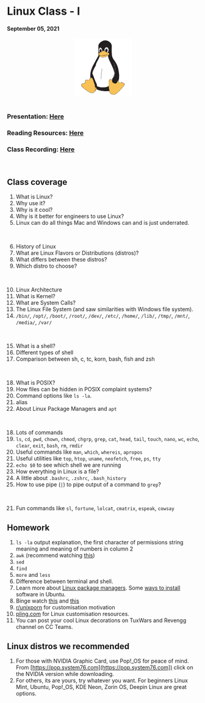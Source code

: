 # Linux Class - I

#### September 05, 2021

<div align="center"><img src="../Tux.png" alt="Linux logo Tux" height=150/></div>

<br>

### Presentation: [Here](../TuxWars.pdf)
### Reading Resources: [Here](../)
### Class Recording: [Here](https://drive.google.com/file/d/1bGsb7UjBlzaIczXSIHYpQkh04kmvSaIQ/view?usp=sharing)

<br>

## Class coverage

1. What is Linux?
2. Why use it?
3. Why is it cool?
4. Why is it better for engineers to use Linux?
5. Linux can do all things Mac and Windows can and is just underrated.

<br>

6. History of Linux
7. What are Linux Flavors or Distributions (distros)?
8. What differs between these distros?
9. Which distro to choose?

<br>

10. Linux Architecture
11. What is Kernel?
12. What are System Calls?
13. The Linux File System (and saw similarities with Windows file system).
14. `/bin/`, `/opt/`, `/boot/`, `/root/`, `/dev/`, `/etc/`, `/home/`, `/lib/`, `/tmp/`, `/mnt/`, `/media/`, `/var/`

<br>

15. What is a shell?
16. Different types of shell
17. Comparison between sh, c, tc, korn, bash, fish and zsh

<br>

18. What is POSIX?
19. How files can be hidden in POSIX complaint systems?
20. Command options like `ls -la`.
21. alias
22. About Linux Package Managers and `apt`

<br>

18. Lots of commands
19. `ls`, `cd`, `pwd`, `chown`, `chmod`, `chgrp`, `grep`, `cat`, `head`, `tail`, `touch`, `nano`, `wc`, `echo`, `clear`, `exit`, `bash`, `rm`, `rmdir`
20. Useful commands like `man`, `which`, `whereis`, `apropos`
21. Useful utilities like `top`, `htop`, `uname`, `neofetch`, `free`, `ps`, `tty`
22. `echo $0` to see which shell we are running
23. How everything in Linux is a file?
24. A little about `.bashrc`, `.zshrc`, `.bash_history`
25. How to use pipe (`|`) to pipe output of a command to `grep`?

<br>

21. Fun commands like `sl`, `fortune`, `lolcat`, `cmatrix`, `espeak`, `cowsay`

## Homework

1. `ls -la` output explanation, the first character of permissions string meaning and meaning of numbers in column 2
2. `awk` (recommend watching [this](https://www.youtube.com/watch?v=9YOZmI-zWok))
3. `sed`
4. `find`
5. `more` and `less`
6. Difference between terminal and shell.
7. Learn more about [Linux package managers](https://opensource.com/article/18/8/how-install-software-linux-command-line). Some [ways to install](https://medium.com/geekculture/5-different-ways-to-install-software-on-ubuntu-linux-14ae6b95d1d2) software in Ubuntu.
8. Binge watch [this](https://www.youtube.com/watch?v=tc4ROCJYbm0) and [this](https://www.youtube.com/watch?v=XMm0HsmOTFI)
9. [r/unixporn](https://www.reddit.com/r/unixporn/) for customisation motivation
10. [pling.com](https://www.pling.com/) for Linux customisation resources.
11. You can post your cool Linux decorations on TuxWars and Revengg channel on CC Teams.

## Linux distros we recommended

1. For those with NVIDIA Graphic Card, use Pop!_OS for peace of mind. From [https://pop.system76.com](https://pop.system76.com]) click on the NVIDIA version while downloading.
2. For others, its are yours, try whatever you want. For beginners Linux Mint, Ubuntu, Pop!_OS, KDE Neon, Zorin OS, Deepin Linux are great options.
